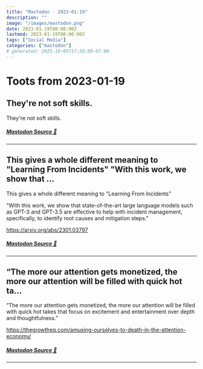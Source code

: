 ```yaml
---
title: "Mastodon - 2023-01-19"
description: ""
image: "/images/mastodon.png"
date: 2023-01-19T00:00:00Z
lastmod: 2023-01-19T00:00:00Z
tags: ["Social Media"]
categories: ["mastodon"]
# generated: 2025-10-05T17:59:09-07:00
---
```


# Toots from 2023-01-19

## They're not soft skills.

They're not soft skills.

##### [Mastodon Source 🐘](https://hachyderm.io/@mweagle/109717797886596083)

---

## This gives a whole different meaning to "Learning From Incidents"  "With this work, we show that ...

This gives a whole different meaning to "Learning From Incidents"

"With this work, we show that state-of-the-art large language models such as GPT-3 and GPT-3.5 are effective to help with incident management, specifically, to identify root causes and mitigation steps."

<https://arxiv.org/abs/2301.03797>

##### [Mastodon Source 🐘](https://hachyderm.io/@mweagle/109716881584467536)

---

## “The more our attention gets monetized, the more our attention will be filled with quick hot ta...

“The more our attention gets monetized, the more our attention will be filled with quick hot takes that focus on excitement and entertainment over depth and thoughtfulness.”

<https://thegrowtheq.com/amusing-ourselves-to-death-in-the-attention-economy/>

##### [Mastodon Source 🐘](https://hachyderm.io/@mweagle/109714414850583357)

---

